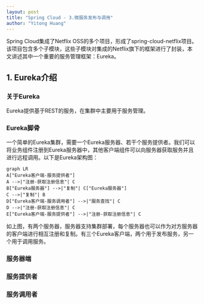 ```yaml
---
layout: post
title: "Spring Cloud - 3.微服务发布与调用"
author: "Yitong Huang"
---
```


Spring Cloud集成了Netflix OSS的多个项目，形成了spring-cloud-netflix项目。该项目包含多个子模块，这些子模块对集成的Netflix旗下的框架进行了封装，本文讲述其中一个重要的服务管理框架：Eureka。
<!--more-->

## 1. Eureka介绍

### 关于Eureka

Eureka提供基于REST的服务，在集群中主要用于服务管理。

### Eureka脚骨

一个简单的Eureka集群，需要一个Eureka服务器、若干个服务提供者。我们可以将业务组件注册到Eureka服务器中，其他客户端组件可以向服务器获取服务并且进行远程调用。以下是Eureka架构图：

```mermaid
graph LR
A["Eureka客户端-服务提供者"]
A -->|"注册-获取注册信息"| C
B["Eureka服务器"] -->|"复制"| C["Eureka服务器"] 
C -->|"复制"| B
D["Eureka客户端-服务调用者"] -->|"服务查找"| C
D -->|"注册-获取注册信息"| C
E["Eureka客户端-服务提供者"] -->|"注册-获取注册信息"| C
```

如上图，有两个服务器，服务器支持集群部署，每个服务器也可以作为对方服务器的客户端进行相互注册和复制。有三个Eureka客户端，两个用于发布服务，另一个用于调用服务。

### 服务器端



### 服务提供者

### 服务调用者